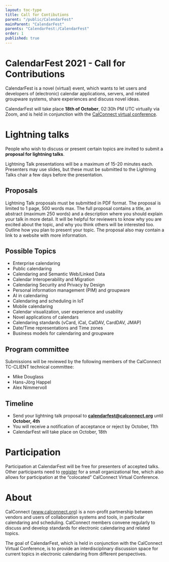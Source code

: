 ```yaml
---
layout: toc-type
title: Call for Contibutions
parent: "/public/CalendarFest"
mainParent: "CalendarFest"
parents: "CalendarFest:/CalendarFest"
order: 1
published: true
---
```


# CalendarFest 2021 - Call for Contributions

CalendarFest is a novel (virtual) event, which wants to let users and developers of (electronic) calendar applications, servers, and related groupware systems, share experiences and discuss novel ideas. 

CalendarFest will take place **18th of October**, 02:30h PM UTC virtually via Zoom, and is held in conjunction with the [CalConnect virtual conference](https://www.calconnect.org/events/calconnect-virtual-conference-autumn-2021).

# Lightning talks

People who wish to discuss or present certain topics are invited to submit a **proposal for lightning talks**.

Lightning Talk presentations will be a maximum of 15-20 minutes each. Presenters may use slides, but these must be submitted to the Lightning Talks chair a few days before the presentation.

## Proposals

Lightning Talk proposals must be submitted in PDF format. The proposal is limited to 1 page, 500 words max. The full proposal contains a title, an abstract (maximum 250 words) and a description where you should explain your talk in more detail. It will be helpful for reviewers to know why you are excited about the topic, and why you think others will be interested too. Outline how you plan to present your topic. The proposal also may contain a link to a website with more information.

## Possible Topics

* Enterprise calendaring
* Public calendaring
* Calendaring and Semantic Web/Linked Data
* Calendar Interoperability and Migration
* Calendaring Security and Privacy by Design
* Personal information management (PIM) and groupware
* AI in calendaring
* Calendaring and scheduling in IoT
* Mobile calendaring
* Calendar visualization, user experience and usability
* Novel applications of calendars
* Calendaring standards (vCard, iCal, CalDAV, CardDAV, JMAP)
* Date/Time representations and Time zones
* Business models for calendaring and groupware

## Program committee
Submissions will be reviewed by the following members of the CalConnect TC-CLIENT technical committee:
* Mike Douglass
* Hans-Jörg Happel
* Alex Nimmervoll

## Timeline

* Send your lightning talk proposal to **calendarfest@calconnect.org** until **October, 4th**
* You will receive a notification of acceptance or reject by October, 11th
* CalendarFest will take place on October, 18th

# Participation

Participation at CalendarFest will be free for presenters of accepted talks. Other participants need to [register](https://www.calconnect.org/news/2021/09/02/registration-open-october-2021-calconnect-virtual-conference) for a small organizational fee, which also allows for participation at the  “colocated” CalConnect Virtual Conference.

# About 

CalConnect (www.calconnect.org) is a non-profit partnership between vendors and users of collaboration systems and tools, in particular calendaring and scheduling. CalConnect members convene regularly to discuss and develop standards for electronic calendaring and related topics.

The goal of CalendarFest, which is held in conjunction with the CalConnect Virtual Conference, is to provide an interdisciplinary discussion space for current topics in electronic calendaring from different perspectives.
